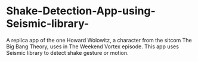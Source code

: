 # Shake-Detection-App-using-Seismic-library-
A replica app of the one Howard Wolowitz, a character from the sitcom The Big Bang Theory, uses in The Weekend Vortex episode.
This app uses Seismic library to detect shake gesture or motion.
